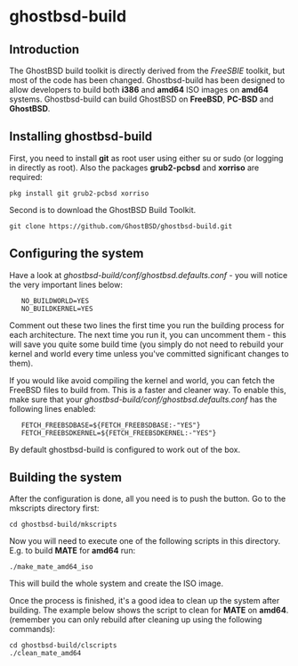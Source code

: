 ghostbsd-build
==============
## Introduction
The GhostBSD build toolkit is directly derived from the _FreeSBIE_ toolkit, but most of the code has been changed. Ghostbsd-build has been 
designed to allow developers to build both __i386__ and __amd64__ ISO images on __amd64__ systems. Ghostbsd-build can build GhostBSD on 
__FreeBSD__, __PC-BSD__ and __GhostBSD__.
## Installing ghostbsd-build
First, you need to install __git__ as root user using either su or sudo (or logging in directly as root). Also the packages __grub2-pcbsd__ 
and __xorriso__ are required:
```
pkg install git grub2-pcbsd xorriso
```
Second is to download the GhostBSD Build Toolkit.
```
git clone https://github.com/GhostBSD/ghostbsd-build.git
```

## Configuring the system

Have a look at _ghostbsd-build/conf/ghostbsd.defaults.conf_ - you will notice the very important lines below:
```
   NO_BUILDWORLD=YES
   NO_BUILDKERNEL=YES
```

Comment out these two lines the first time you run the building process for each architecture. The next time you run it, 
you can uncomment them - this will save you quite some build time (you simply do not need to rebuild your kernel and world every time 
unless you've committed significant changes to them).

If you would like avoid compiling the kernel and world, you can fetch the FreeBSD files to build from. This is a faster and cleaner way. 
To enable this, make sure that your _ghostbsd-build/conf/ghostbsd.defaults.conf_ has the following lines enabled:
```
   FETCH_FREEBSDBASE=${FETCH_FREEBSDBASE:-"YES"}
   FETCH_FREEBSDKERNEL=${FETCH_FREEBSDKERNEL:-"YES"}
```
By default ghostbsd-build is configured to work out of the box.

## Building the system

After the configuration is done, all you need is to push the button. Go to the mkscripts directory first:
```
cd ghostbsd-build/mkscripts
```   
Now you will need to execute one of the following scripts in this directory. E.g. to build __MATE__ for __amd64__ run:
```
./make_mate_amd64_iso
```
This will build the whole system and create the ISO image. 

Once the process is finished, it's a good idea to clean up the system after building. The example below shows the script to clean for __MATE__ on __amd64__. 
(remember you can only rebuild after cleaning up using the following commands):
```
cd ghostbsd-build/clscripts
./clean_mate_amd64
```
